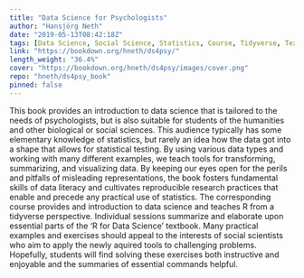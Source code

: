 ```yaml
---
title: "Data Science for Psychologists"
author: "Hansjörg Neth"
date: "2019-05-13T08:42:18Z"
tags: [Data Science, Social Science, Statistics, Course, Tidyverse, Textbook]
link: "https://bookdown.org/hneth/ds4psy/"
length_weight: "36.4%"
cover: "https://bookdown.org/hneth/ds4psy/images/cover.png"
repo: "hneth/ds4psy_book"
pinned: false
---
```


This book provides an introduction to data science that is tailored to the needs of psychologists, but is also suitable for students of the humanities and other biological or social sciences. This audience typically has some elementary knowledge of statistics, but rarely an idea how the data got into a shape that allows for statistical testing. By using various data types and working with many different examples, we teach tools for transforming, summarizing, and visualizing data. By keeping our eyes open for the perils and pitfalls of misleading representations, the book fosters fundamental skills of data literacy and cultivates reproducible research practices that enable and precede any practical use of statistics. The corresponding course provides and introduction to data science and teaches R from a tidyverse perspective. Individual sessions summarize and elaborate upon essential parts of the ‘R for Data Science’ textbook. Many practical examples and exercises should appeal to the interests of social scientists who aim to apply the newly aquired tools to challenging problems. Hopefully, students will find solving these exercises both instructive and enjoyable and the summaries of essential commands helpful.
